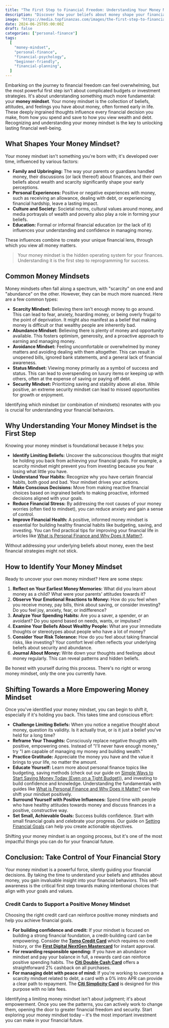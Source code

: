 ```yaml
---
title: "The First Step to Financial Freedom: Understanding Your Money Mindset"
description: "Discover how your beliefs about money shape your financial reality and learn how to identify and shift your money mindset for a more secure future."
image: "https://media.topfinanzas.com/images/the-first-step-to-financial-freedom-understanding-your-money-mindset.webp"
date: 2024-06-25T05:00:00Z
draft: false
categories: ["personal-finance"]
tags:
  [
    "money-mindset",
    "personal-finance",
    "financial-psychology",
    "beginner-friendly",
    "financial-planning",
  ]
---
```


Embarking on the journey to financial freedom can feel overwhelming, but the most powerful first step isn't about complicated budgets or investment strategies. It's about understanding something much more fundamental: your **money mindset**. Your money mindset is the collection of beliefs, attitudes, and feelings you have about money, often formed early in life. These deeply ingrained thoughts influence every financial decision you make, from how you spend and save to how you view wealth and debt. Recognizing and understanding your money mindset is the key to unlocking lasting financial well-being.

## What Shapes Your Money Mindset?

Your money mindset isn't something you're born with; it's developed over time, influenced by various factors:

- **Family and Upbringing:** The way your parents or guardians handled money, their discussions (or lack thereof) about finances, and their own beliefs about wealth and scarcity significantly shape your early perceptions.
- **Personal Experiences:** Positive or negative experiences with money, such as receiving an allowance, dealing with debt, or experiencing financial hardship, leave a lasting impact.
- **Culture and Society:** Societal norms, cultural values around money, and media portrayals of wealth and poverty also play a role in forming your beliefs.
- **Education:** Formal or informal financial education (or the lack of it) influences your understanding and confidence in managing money.

These influences combine to create your unique financial lens, through which you view all money matters.

> Your money mindset is the hidden operating system for your finances. Understanding it is the first step to reprogramming for success.

## Common Money Mindsets

Money mindsets often fall along a spectrum, with "scarcity" on one end and "abundance" on the other. However, they can be much more nuanced. Here are a few common types:

- **Scarcity Mindset:** Believing there isn't enough money to go around. This can lead to fear, anxiety, hoarding money, or being overly frugal to the point of deprivation. It might also manifest as a belief that making money is difficult or that wealthy people are inherently bad.
- **Abundance Mindset:** Believing there is plenty of money and opportunity available. This fosters optimism, generosity, and a proactive approach to earning and managing money.
- **Avoidance Mindset:** Feeling uncomfortable or overwhelmed by money matters and avoiding dealing with them altogether. This can result in unopened bills, ignored bank statements, and a general lack of financial awareness.
- **Status Mindset:** Viewing money primarily as a symbol of success and status. This can lead to overspending on luxury items or keeping up with others, often at the expense of saving or paying off debt.
- **Security Mindset:** Prioritizing saving and stability above all else. While positive, an extreme security mindset can lead to missed opportunities for growth or enjoyment.

Identifying which mindset (or combination of mindsets) resonates with you is crucial for understanding your financial behaviors.

## Why Understanding Your Money Mindset is the First Step

Knowing your money mindset is foundational because it helps you:

- **Identify Limiting Beliefs:** Uncover the subconscious thoughts that might be holding you back from achieving your financial goals. For example, a scarcity mindset might prevent you from investing because you fear losing what little you have.
- **Understand Your Habits:** Recognize why you have certain financial habits, both good and bad. Your mindset drives your actions.
- **Make Conscious Decisions:** Move from making reactive financial choices based on ingrained beliefs to making proactive, informed decisions aligned with your goals.
- **Reduce Financial Stress:** By addressing the root causes of your money worries (often tied to mindset), you can reduce anxiety and gain a sense of control.
- **Improve Financial Health:** A positive, informed money mindset is essential for building healthy financial habits like budgeting, saving, and investing. You can find practical tips for improving your financial life in articles like [What is Personal Finance and Why Does it Matter?](/personal-finance/what-is-personal-finance-and-why-does-it-matter).

Without addressing your underlying beliefs about money, even the best financial strategies might not stick.

## How to Identify Your Money Mindset

Ready to uncover your own money mindset? Here are some steps:

1. **Reflect on Your Earliest Money Memories:** What did you learn about money as a child? What were your parents' attitudes towards it?
2. **Observe Your Emotional Reactions to Money:** How do you feel when you receive money, pay bills, think about saving, or consider investing? Do you feel joy, anxiety, fear, or indifference?
3. **Analyze Your Spending Habits:** Are you a saver, a spender, or an avoidant? Do you spend based on needs, wants, or impulses?
4. **Examine Your Beliefs About Wealthy People:** What are your immediate thoughts or stereotypes about people who have a lot of money?
5. **Consider Your Risk Tolerance:** How do you feel about taking financial risks, like investing? Your comfort level often reflects your underlying beliefs about security and abundance.
6. **Journal About Money:** Write down your thoughts and feelings about money regularly. This can reveal patterns and hidden beliefs.

Be honest with yourself during this process. There's no right or wrong money mindset, only the one you currently have.

## Shifting Towards a More Empowering Money Mindset

Once you've identified your money mindset, you can begin to shift it, especially if it's holding you back. This takes time and conscious effort:

- **Challenge Limiting Beliefs:** When you notice a negative thought about money, question its validity. Is it actually true, or is it just a belief you've held for a long time?
- **Reframe Your Thoughts:** Consciously replace negative thoughts with positive, empowering ones. Instead of "I'll never have enough money," try "I am capable of managing my money and building wealth."
- **Practice Gratitude:** Appreciate the money you have and the value it brings to your life, no matter the amount.
- **Educate Yourself:** Learn more about personal finance topics like budgeting, saving methods (check out our guide on [Simple Ways to Start Saving Money Today (Even on a Tight Budget)](/personal-finance/simple-ways-to-start-saving-money-today-even-on-a-tight-budget)), and investing to build confidence and knowledge. Understanding the fundamentals with guides like [What is Personal Finance and Why Does it Matter?](/personal-finance/what-is-personal-finance-and-why-does-it-matter) can help shift your mindset positively.
- **Surround Yourself with Positive Influences:** Spend time with people who have healthy attitudes towards money and discuss finances in a positive, constructive way.
- **Set Small, Achievable Goals:** Success builds confidence. Start with small financial goals and celebrate your progress. Our guide on [Setting Financial Goals](/personal-finance/setting-financial-goals-a-beginners-guide-to-planning-your-future) can help you create actionable objectives.

Shifting your money mindset is an ongoing process, but it's one of the most impactful things you can do for your financial future.

## Conclusion: Take Control of Your Financial Story

Your money mindset is a powerful force, silently guiding your financial decisions. By taking the time to understand your beliefs and attitudes about money, you gain invaluable insight into your financial behaviors. This self-awareness is the critical first step towards making intentional choices that align with your goals and values.

### Credit Cards to Support a Positive Money Mindset

Choosing the right credit card can reinforce positive money mindsets and help you achieve financial goals.

- **For building confidence and credit:** If your mindset is focused on building a strong financial foundation, a credit-building card can be empowering. Consider the [**Tomo Credit Card**](/financial-solutions/tomo-credit-card-benefits) which requires no credit history, or the [**First Digital NextGen Mastercard**](/financial-solutions/first-digital-nextgen-mastercard-benefits) for instant approval.
- **For rewarding responsible spending:** If you have an abundance mindset and pay your balance in full, a rewards card can reinforce positive spending habits. The [**Citi Double Cash Card**](/financial-solutions/citi-double-cash-credit-card-benefits) offers a straightforward 2% cashback on all purchases.
- **For managing debt with peace of mind:** If you're working to overcome a scarcity mindset related to debt, a card with a 0% intro APR can provide a clear path to repayment. The [**Citi Simplicity Card**](/financial-solutions/citi-simplicity-card-benefits) is designed for this purpose with no late fees.

Identifying a limiting money mindset isn't about judgment; it's about empowerment. Once you see the patterns, you can actively work to change them, opening the door to greater financial freedom and security. Start exploring your money mindset today – it's the most important investment you can make in your financial future.
